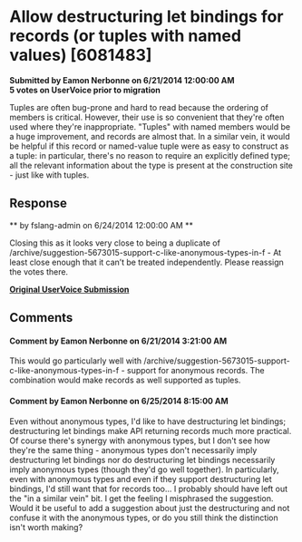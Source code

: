 # Allow destructuring let bindings for records (or tuples with named values) [6081483] #

**Submitted by Eamon Nerbonne on 6/21/2014 12:00:00 AM**  
**5 votes on UserVoice prior to migration**  

Tuples are often bug-prone and hard to read because the ordering of members is critical. However, their use is so convenient that they're often used where they're inappropriate. "Tuples" with named members would be a huge improvement, and records are almost that.
In a similar vein, it would be helpful if this record or named-value tuple were as easy to construct as a tuple: in particular, there's no reason to require an explicitly defined type; all the relevant information about the type is present at the construction site - just like with tuples.



## Response ##
** by fslang-admin on 6/24/2014 12:00:00 AM **

Closing this as it looks very close to being a duplicate of /archive/suggestion-5673015-support-c-like-anonymous-types-in-f -
At least close enough that it can’t be treated independently.
Please reassign the votes there.


**[Original UserVoice Submission](https://fslang.uservoice.com/forums/245727-f-language/suggestions/6081483)**


## Comments ##


#### Comment by Eamon Nerbonne on 6/21/2014 3:21:00 AM ####
This would go particularly well with /archive/suggestion-5673015-support-c-like-anonymous-types-in-f - support for anonymous records. The combination would make records as well supported as tuples.


#### Comment by Eamon Nerbonne on 6/25/2014 8:15:00 AM ####
Even without anonymous types, I'd like to have destructuring let bindings; destructuring let bindings make API returning records much more practical. Of course there's synergy with anonymous types, but I don't see how they're the same thing - anonymous types don't necessarily imply destructuring let bindings nor do destructuring let bindings necessarily imply anonymous types (though they'd go well together). In particularly, even with anonymous types and even if they support destructuring let bindings, I'd still want that for records too...
I probably should have left out the "in a similar vein" bit. I get the feeling I misphrased the suggestion. Would it be useful to add a suggestion about just the destructuring and not confuse it with the anonymous types, or do you still think the distinction isn't worth making?

